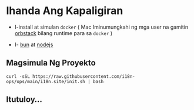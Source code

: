# Ihanda Ang Kapaligiran

* I-install at simulan `docker` ( Mac Iminumungkahi ng mga user na gamitin [orbstack](https://orbstack.dev) bilang runtime para sa `docker` )

* I- [bun](https://bun.sh/docs/installation) at [nodejs](https://nodejs.org/en/download/package-manager)

## Magsimula Ng Proyekto

```
curl -sSL https://raw.githubusercontent.com/i18n-ops/ops/main/i18n.site/init.sh | bash
```

## Itutuloy…